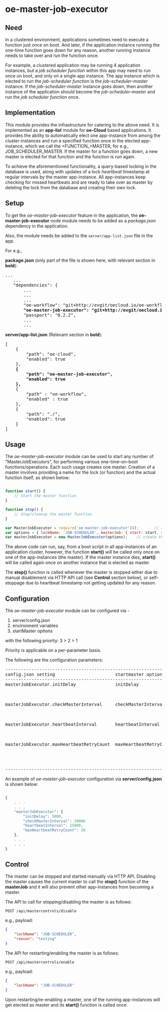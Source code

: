 # oe-master-job-executor

## Need
In a clustered environment, applications sometimes need to execute a function just once on boot. And later, if the application
instance running the one-time function goes down for any reason, another running instance needs to take over and run the function once.

For example, a clustered application may be running 4 application instances, but a *job scheduler function* within this app
may need to run once on boot, and only on a single app instance. The app instance which is elected to run the *job-scheduler function* 
is the *job-scheduler-master* instance.
If the *job-scheduler-master* instance goes down, then another instance of the application should become the *job-scheduler-master* and
run the *job scheduler function* once.


## Implementation
This module provides the infrastructure for catering to the above need. It is implemented as an **app-list** module for **oe-Cloud** based applications. 
It provides the ability to automatically elect one app-instance from among the cluster-instances and run a specified function once in the elected app-instance, 
which we call the <FUNCTION_>MASTER, for e.g., JOB_SCHEDULER_MASTER. If the master for a function goes down, a new master is elected for that function
and the function is run again.

To achieve the aforementioned functionality, a query-based locking in the database is used, along with updates of a lock *heartbeat* timestamp
at regular intervals by the master app-instance. All app-instances keep checking for missed heartbeats and are ready to take over 
as master by deleting the lock from the database and creating their own lock.


## Setup
To get the *oe-master-job-executor* feature in the application, the **oe-master-job-executor** node module needs to be added 
as a *package.json* dependency in the application. 

Also, the module needs be added to the `server/app-list.json` file in the app. 

For e.g., 

**package.json**  (only part of the file is shown here, with relevant section in **bold**):

<pre>
...
   ...
   "dependencies": {
       ...
       ...
       ...
       "oe-workflow": "git+http://evgit/oecloud.io/oe-workflow.git#master",
       <B>"oe-master-job-executor": "git+http://evgit/oecloud.io/oe-master-job-executor.git#master",</B>
       "passport": "0.2.2",
       ...
       ...
</pre>

**server/app-list.json**   (Relevant section in **bold**):

<pre>
[
    {
        "path": "oe-cloud",
        "enabled": true
    },
    <b>{
        "path": "oe-master-job-executor",
        "enabled": true
    },</b>
	{
		"path" : "oe-workflow",
		"enabled" : true
	},
	{
        "path": "./",
        "enabled": true
    }
]
</pre>

## Usage
The *oe-master-job-executor* module can be used to start any number of "MasterJobExecutors", for performing various one-time-on-boot functions/operations.
Each such usage creates one master. Creation of a master involves providing a name for the lock (or function) and the actual function itself, as shown below:

```javascript

function start() {
    // Start the master function
}

function stop() {
    // Stop/cleanup the master function
}

var MasterJobExecutor = require('oe-master-job-executor')();       // require the main class
var options = { lockName: 'JOB-SCHEDULER', masterJob: { start: start, stop: stop } };   // initialize the options object
var masterJobExecutor = new MasterJobExecutor(options);    // create the MasterJobExecutor using the 'new' operator


```
The above code can run, say, from a boot script in all app-instances of an application cluster, however, the function **start()** will be called only once
on one of the app-instances (the master). If the master instance dies, **start()** will be called again once on another instance that is elected as master.

The **stop()** function is called whenever the master is stopped either due to manual disablement via HTTP API call (see **Control** section below), 
or self-stoppage due to heartbeat timestamp not getting updated for any reason.


## Configuration
The *oe-master-job-executor* module can be configured via -

1. server/config.json
2. environment variables
3. startMaster options

with the following priority:  3 > 2 > 1

Priority is applicable on a per-parameter basis.

The following are the configuration parameters:

<pre>
----------------------------------------------------------------------------------------------------------------------------------------
config.json setting                       startmaster option      Env Variable            type          default    Description          
----------------------------------------------------------------------------------------------------------------------------------------
masterJobExecutor.initDelay               initDelay               INIT_DELAY              number (ms)   1000       This setting determines the delay
                                                                                                                   in milliseconds since boot, after 
                                                                                                                   which the master is started
                                                                                                     
masterJobExecutor.checkMasterInterval     checkMasterInterval     CHECK_MASTER_INTERVAL   number (ms)   30000      This is the interval at which each 
                                                                                                                   app-instance checks for the master heartbeat
                                                                                                                   in order to try and become master itself
                                                                                                                     
masterJobExecutor.heartbeatInterval       heartbeatInterval       MASTER_JOB_HEARTBEAT_INTERVAL  
                                                                                          number (ms)   8000       This is the interval at which heartbeat 
                                                                                                                   timestamp is updated by the master  

masterJobExecutor.maxHeartbeatRetryCount  maxHeartbeatRetryCount  MASTER_JOB_MAX_HEARTBEAT_RETRY_COUNT
                                                                                          number        3          This is the number of times the master
                                                                                                                   heartbeat will be retried upon falure
                                                                                                                   to send heartbeat.

-----------------------------------------------------------------------------------------------------------------------------------------
</pre>


An example of *oe-master-job-executor* configuration via **server/config.json** is shown below:

```javascript

{
    . . .
    . . .
    "masterJobExecutor": {
        "initDelay": 5000,
        "checkMasterInterval": 20000
        "heartbeatInterval": 15000,
        "maxHeartbeatRetryCount": 10
    },
    . . .
    . . .
}
```

## Control
The master can be stopped and started manually via HTTP API. Disabling the master causes the current master to call the 
**stop()** function of the **masterJob** and it will also prevent other app-instances from becoming a master.

The API to call for stopping/disabling the master is as follows:
```
POST /api/mastercontrols/disable
```
e.g., payload:
```json
{
    "lockName": "JOB-SCHEDULER",  
    "reason": "testing"
}

```

The API for restarting/enabling the master is as follows:
```
POST /api/mastercontrols/enable
```
e.g., payload:
```json
{
    "lockName": "JOB-SCHEDULER"
}

```
Upon restarting/re-enabling a master, one of the running app-instances will get elected as master and its **start()** function is called once.

